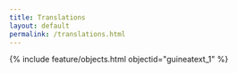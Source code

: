 ```yaml
---
title: Translations
layout: default
permalink: /translations.html
---
```


{% include feature/objects.html objectid="guineatext_1" %}
